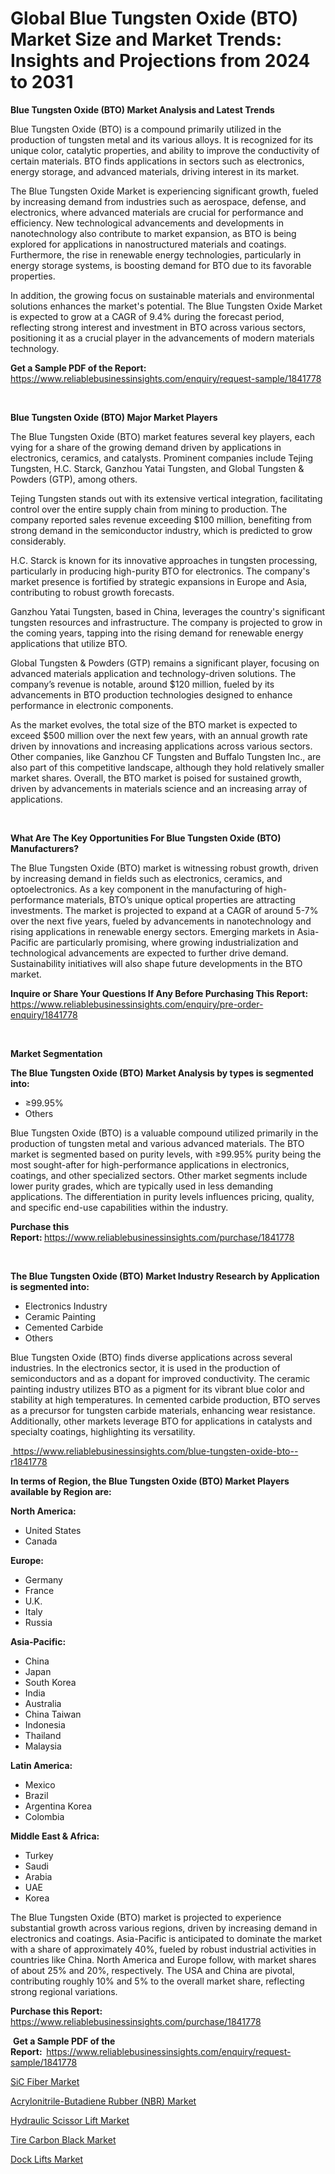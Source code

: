 <p><h1>Global Blue Tungsten Oxide (BTO) Market Size and Market Trends: Insights and Projections from 2024 to 2031</h1></p><p><strong>Blue Tungsten Oxide (BTO) Market Analysis and Latest Trends</strong></p>
<p><p>Blue Tungsten Oxide (BTO) is a compound primarily utilized in the production of tungsten metal and its various alloys. It is recognized for its unique color, catalytic properties, and ability to improve the conductivity of certain materials. BTO finds applications in sectors such as electronics, energy storage, and advanced materials, driving interest in its market. </p><p>The Blue Tungsten Oxide Market is experiencing significant growth, fueled by increasing demand from industries such as aerospace, defense, and electronics, where advanced materials are crucial for performance and efficiency. New technological advancements and developments in nanotechnology also contribute to market expansion, as BTO is being explored for applications in nanostructured materials and coatings. Furthermore, the rise in renewable energy technologies, particularly in energy storage systems, is boosting demand for BTO due to its favorable properties.</p><p>In addition, the growing focus on sustainable materials and environmental solutions enhances the market's potential. The Blue Tungsten Oxide Market is expected to grow at a CAGR of 9.4% during the forecast period, reflecting strong interest and investment in BTO across various sectors, positioning it as a crucial player in the advancements of modern materials technology.</p></p>
<p><strong>Get a Sample PDF of the Report:&nbsp;</strong> <a href="https://www.reliablebusinessinsights.com/enquiry/request-sample/1841778?utm_campaign=117&utm_medium=2&utm_source=Github&utm_content=ia&utm_term=16102024&utm_id=blue-tungsten-oxide-bto">https://www.reliablebusinessinsights.com/enquiry/request-sample/1841778</a></p>
<p>&nbsp;</p>
<p><strong>Blue Tungsten Oxide (BTO) Major Market Players</strong></p>
<p><p>The Blue Tungsten Oxide (BTO) market features several key players, each vying for a share of the growing demand driven by applications in electronics, ceramics, and catalysts. Prominent companies include Tejing Tungsten, H.C. Starck, Ganzhou Yatai Tungsten, and Global Tungsten & Powders (GTP), among others.</p><p>Tejing Tungsten stands out with its extensive vertical integration, facilitating control over the entire supply chain from mining to production. The company reported sales revenue exceeding $100 million, benefiting from strong demand in the semiconductor industry, which is predicted to grow considerably.</p><p>H.C. Starck is known for its innovative approaches in tungsten processing, particularly in producing high-purity BTO for electronics. The company's market presence is fortified by strategic expansions in Europe and Asia, contributing to robust growth forecasts.</p><p>Ganzhou Yatai Tungsten, based in China, leverages the country's significant tungsten resources and infrastructure. The company is projected to grow in the coming years, tapping into the rising demand for renewable energy applications that utilize BTO.</p><p>Global Tungsten & Powders (GTP) remains a significant player, focusing on advanced materials application and technology-driven solutions. The company’s revenue is notable, around $120 million, fueled by its advancements in BTO production technologies designed to enhance performance in electronic components.</p><p>As the market evolves, the total size of the BTO market is expected to exceed $500 million over the next few years, with an annual growth rate driven by innovations and increasing applications across various sectors. Other companies, like Ganzhou CF Tungsten and Buffalo Tungsten Inc., are also part of this competitive landscape, although they hold relatively smaller market shares. Overall, the BTO market is poised for sustained growth, driven by advancements in materials science and an increasing array of applications.</p></p>
<p>&nbsp;</p>
<p><strong>What Are The Key Opportunities For Blue Tungsten Oxide (BTO) Manufacturers?</strong></p>
<p><p>The Blue Tungsten Oxide (BTO) market is witnessing robust growth, driven by increasing demand in fields such as electronics, ceramics, and optoelectronics. As a key component in the manufacturing of high-performance materials, BTO’s unique optical properties are attracting investments. The market is projected to expand at a CAGR of around 5-7% over the next five years, fueled by advancements in nanotechnology and rising applications in renewable energy sectors. Emerging markets in Asia-Pacific are particularly promising, where growing industrialization and technological advancements are expected to further drive demand. Sustainability initiatives will also shape future developments in the BTO market.</p></p>
<p><strong>Inquire or Share Your Questions If Any Before Purchasing This Report:</strong> <a href="https://www.reliablebusinessinsights.com/enquiry/pre-order-enquiry/1841778?utm_campaign=117&utm_medium=2&utm_source=Github&utm_content=ia&utm_term=16102024&utm_id=blue-tungsten-oxide-bto">https://www.reliablebusinessinsights.com/enquiry/pre-order-enquiry/1841778</a></p>
<p>&nbsp;</p>
<p><strong>Market Segmentation</strong></p>
<p><strong>The Blue Tungsten Oxide (BTO) Market Analysis by types is segmented into:</strong></p>
<p><ul><li>≥99.95%</li><li>Others</li></ul></p>
<p><p>Blue Tungsten Oxide (BTO) is a valuable compound utilized primarily in the production of tungsten metal and various advanced materials. The BTO market is segmented based on purity levels, with ≥99.95% purity being the most sought-after for high-performance applications in electronics, coatings, and other specialized sectors. Other market segments include lower purity grades, which are typically used in less demanding applications. The differentiation in purity levels influences pricing, quality, and specific end-use capabilities within the industry.</p></p>
<p><strong>Purchase this Report:&nbsp;</strong><a href="https://www.reliablebusinessinsights.com/purchase/1841778?utm_campaign=117&utm_medium=2&utm_source=Github&utm_content=ia&utm_term=16102024&utm_id=blue-tungsten-oxide-bto">https://www.reliablebusinessinsights.com/purchase/1841778</a></p>
<p>&nbsp;</p>
<p><strong>The Blue Tungsten Oxide (BTO) Market Industry Research by Application is segmented into:</strong></p>
<p><ul><li>Electronics Industry</li><li>Ceramic Painting</li><li>Cemented Carbide</li><li>Others</li></ul></p>
<p><p>Blue Tungsten Oxide (BTO) finds diverse applications across several industries. In the electronics sector, it is used in the production of semiconductors and as a dopant for improved conductivity. The ceramic painting industry utilizes BTO as a pigment for its vibrant blue color and stability at high temperatures. In cemented carbide production, BTO serves as a precursor for tungsten carbide materials, enhancing wear resistance. Additionally, other markets leverage BTO for applications in catalysts and specialty coatings, highlighting its versatility.</p></p>
<p><a href="https://www.reliablebusinessinsights.com/blue-tungsten-oxide-bto--r1841778?utm_campaign=117&utm_medium=2&utm_source=Github&utm_content=ia&utm_term=16102024&utm_id=blue-tungsten-oxide-bto">&nbsp;https://www.reliablebusinessinsights.com/blue-tungsten-oxide-bto--r1841778</a></p>
<p><strong>In terms of Region, the Blue Tungsten Oxide (BTO) Market Players available by Region are:</strong></p>
<p>
    <p> <strong> North America: </strong>
        <ul>
            <li>United States</li>
            <li>Canada</li>
        </ul>
        </p> 
    <p> <strong> Europe: </strong>
        <ul>
            <li>Germany</li>
            <li>France</li>
            <li>U.K.</li>
            <li>Italy</li>
            <li>Russia</li>
        </ul>
        </p> 
    <p> <strong> Asia-Pacific: </strong>
        <ul>
            <li>China</li>
            <li>Japan</li>
            <li>South Korea</li>
            <li>India</li>
            <li>Australia</li>
            <li>China Taiwan</li>
            <li>Indonesia</li>
            <li>Thailand</li>
            <li>Malaysia</li>
        </ul>
        </p> 
    <p> <strong> Latin America: </strong>
        <ul>
            <li>Mexico</li>
            <li>Brazil</li>
            <li>Argentina Korea</li>
            <li>Colombia</li>
        </ul>
        </p> 
    <p> <strong> Middle East & Africa: </strong>
        <ul>
            <li>Turkey</li>
            <li>Saudi</li>
            <li>Arabia</li>
            <li>UAE</li>
            <li>Korea</li>
        </ul>
    </p>
    </p>
<p><p>The Blue Tungsten Oxide (BTO) market is projected to experience substantial growth across various regions, driven by increasing demand in electronics and coatings. Asia-Pacific is anticipated to dominate the market with a share of approximately 40%, fueled by robust industrial activities in countries like China. North America and Europe follow, with market shares of about 25% and 20%, respectively. The USA and China are pivotal, contributing roughly 10% and 5% to the overall market share, reflecting strong regional variations.</p></p>
<p><strong>Purchase this Report: </strong><a href="https://www.reliablebusinessinsights.com/purchase/1841778?utm_campaign=117&utm_medium=2&utm_source=Github&utm_content=ia&utm_term=16102024&utm_id=blue-tungsten-oxide-bto">https://www.reliablebusinessinsights.com/purchase/1841778</a></p>
<p>&nbsp;<strong>Get a Sample PDF of the Report:&nbsp;&nbsp;</strong><a href="https://www.reliablebusinessinsights.com/enquiry/request-sample/1841778?utm_campaign=117&utm_medium=2&utm_source=Github&utm_content=ia&utm_term=16102024&utm_id=blue-tungsten-oxide-bto">https://www.reliablebusinessinsights.com/enquiry/request-sample/1841778</a></p>
<p><strong></strong></p>
<p><p><a href="https://www.linkedin.com/pulse/sic-fiber-market-size-share-analysis-growth-trends-forecasts-5yrie?utm_campaign=117&utm_medium=2&utm_source=Github&utm_content=ia&utm_term=16102024&utm_id=blue-tungsten-oxide-bto">SiC Fiber Market</a></p><p><a href="https://github.com/Alanbrewer218/Market-Research-Report-List-1/blob/main/acrylonitrile-butadiene-rubber-nbr-market.md?utm_campaign=117&utm_medium=2&utm_source=Github&utm_content=ia&utm_term=16102024&utm_id=blue-tungsten-oxide-bto">Acrylonitrile-Butadiene Rubber (NBR) Market</a></p><p><a href="https://issuu.com/reportprime-2/docs/hydraulic-scissor-lift-market-size-_8c359c0f42c41f?utm_campaign=117&utm_medium=2&utm_source=Github&utm_content=ia&utm_term=16102024&utm_id=blue-tungsten-oxide-bto">Hydraulic Scissor Lift Market</a></p><p><a href="https://www.linkedin.com/pulse/global-tire-carbon-black-market-analysis-trends-forecasts-otbre?utm_campaign=117&utm_medium=2&utm_source=Github&utm_content=ia&utm_term=16102024&utm_id=blue-tungsten-oxide-bto">Tire Carbon Black Market</a></p><p><a href="https://issuu.com/reportprime-2/docs/dock-lifts-market-size-2030.pptx_5aec94d003c085?utm_campaign=117&utm_medium=2&utm_source=Github&utm_content=ia&utm_term=16102024&utm_id=blue-tungsten-oxide-bto">Dock Lifts Market</a></p></p>